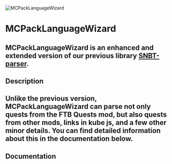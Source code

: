 ![MCPackLanguageWizard](https://avatars.githubusercontent.com/u/150254116?s=200&v=4)

# MCPackLanguageWizard

MCPackLanguageWizard is an enhanced and extended version of our previous library [SNBT-parser](https://github.com/TWMhub/SNBT-parser "SNBT-reader GitHub Page").
---
## Description

Unlike the previous version, MCPackLanguageWizard can parse not only quests from the FTB Quests mod, but also quests from other mods, links in kube js, and a few other minor details. You can find detailed information about this in the documentation below.
---
## Documentation
